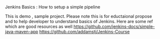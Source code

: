 Jenkins Basics : How to setup a simple pipeline

This is demo , sample project. Please note this is for eductaional propose and to help developer to understand basics of Jenkins.
Here are some ref which are good resources as well
https://github.com/jenkins-docs/simple-java-maven-app
https://github.com/addamstj/Jenkins-Course
